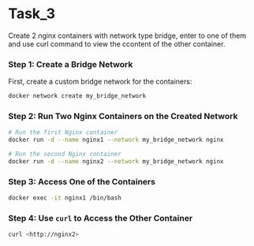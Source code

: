 # Task_3

Create 2 nginx containers with network type bridge, enter to one of them and use curl command to view the ccontent of the other container.

### Step 1: Create a Bridge Network

First, create a custom bridge network for the containers:

```bash
docker network create my_bridge_network
```

### Step 2: Run Two Nginx Containers on the Created Network

```bash
# Run the first Nginx container
docker run -d --name nginx1 --network my_bridge_network nginx

# Run the second Nginx container
docker run -d --name nginx2 --network my_bridge_network nginx
```

### Step 3: Access One of the Containers

```bash
docker exec -it nginx1 /bin/bash
```

### Step 4: Use `curl` to Access the Other Container

```bash
curl <http://nginx2>
```

###